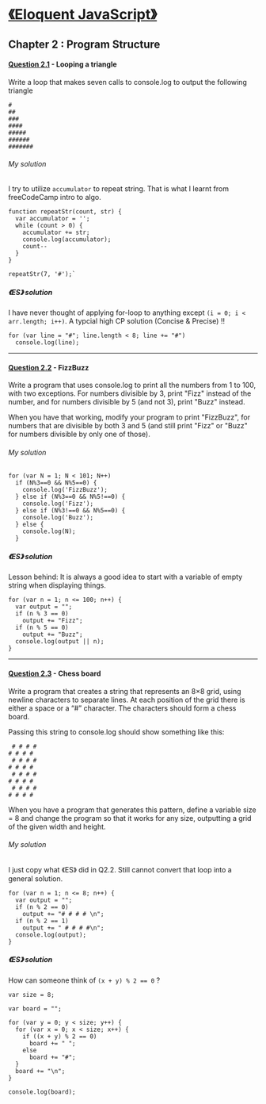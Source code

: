 # [《Eloquent JavaScript》](http://eloquentjavascript.net/code/)

## Chapter 2 : Program Structure

#### [Question 2.1](http://eloquentjavascript.net/code/#2.1) - Looping a triangle

Write a loop that makes seven calls to console.log to output the following triangle
```
#
##
###
####
#####
######
#######
```
###### My solution
I try to utilize `accumulator` to repeat string. That is what I learnt from freeCodeCamp intro to algo.
```
function repeatStr(count, str) {
  var accumulator = '';
  while (count > 0) {
    accumulator += str;
    console.log(accumulator);
    count--
  }
}

repeatStr(7, '#');`
```
##### 《ES》 solution
I have never thought of applying for-loop to anything except `(i = 0; i < arr.length; i++)`. A typcial high CP solution (Concise & Precise) !!
```
for (var line = "#"; line.length < 8; line += "#")
  console.log(line);
```
--------------------------------
#### [Question 2.2](http://eloquentjavascript.net/code/#2.2) - FizzBuzz

Write a program that uses console.log to print all the numbers from 1 to 100, with two exceptions. For numbers divisible by 3, print "Fizz" instead of the number, and for numbers divisible by 5 (and not 3), print "Buzz" instead.

When you have that working, modify your program to print "FizzBuzz", for numbers that are divisible by both 3 and 5 (and still print "Fizz" or "Buzz" for numbers divisible by only one of those).

###### My solution
```
for (var N = 1; N < 101; N++)
  if (N%3==0 && N%5==0) {
    console.log('FizzBuzz');
  } else if (N%3==0 && N%5!==0) {
    console.log('Fizz');
  } else if (N%3!==0 && N%5==0) {
    console.log('Buzz');
  } else {
    console.log(N);
  }
```
##### 《ES》 solution
Lesson behind: It is always a good idea to start with a variable of empty string when displaying things.
```
for (var n = 1; n <= 100; n++) {
  var output = "";
  if (n % 3 == 0)
    output += "Fizz";
  if (n % 5 == 0)
    output += "Buzz";
  console.log(output || n);
}
```
--------------------------------------
#### [Question 2.3](http://eloquentjavascript.net/code/#2.3) - Chess board

Write a program that creates a string that represents an 8×8 grid, using newline characters to separate lines. At each position of the grid there is either a space or a “#” character. The characters should form a chess board.

Passing this string to console.log should show something like this:
```
 # # # #
# # # #
 # # # #
# # # #
 # # # #
# # # #
 # # # #
# # # #
```
When you have a program that generates this pattern, define a variable size = 8 and change the program so that it works for any size, outputting a grid of the given width and height.

###### My solution
I just copy what 《ES》 did in Q2.2. Still cannot convert that loop into a general solution.

```
for (var n = 1; n <= 8; n++) {
  var output = "";
  if (n % 2 == 0)
    output += "# # # # \n";
  if (n % 2 == 1)
    output += " # # # #\n";
  console.log(output);
}

```
##### 《ES》 solution
How can someone think of `(x + y) % 2 == 0` ?
```
var size = 8;

var board = "";

for (var y = 0; y < size; y++) {
  for (var x = 0; x < size; x++) {
    if ((x + y) % 2 == 0)
      board += " ";
    else
      board += "#";
  }
  board += "\n";
}

console.log(board);
```
